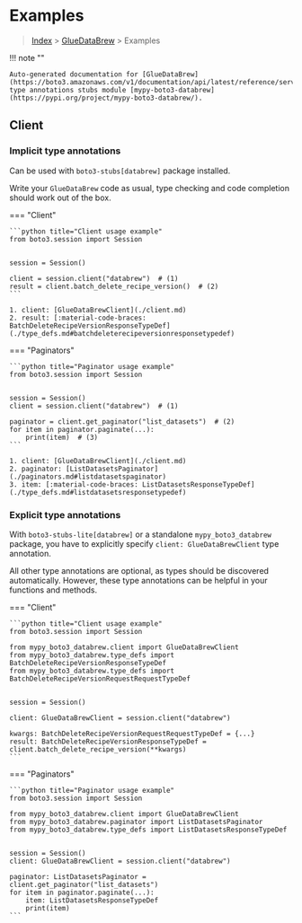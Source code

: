 # Examples

> [Index](../README.md) > [GlueDataBrew](./README.md) > Examples

!!! note ""

    Auto-generated documentation for [GlueDataBrew](https://boto3.amazonaws.com/v1/documentation/api/latest/reference/services/databrew.html#GlueDataBrew)
    type annotations stubs module [mypy-boto3-databrew](https://pypi.org/project/mypy-boto3-databrew/).

## Client

### Implicit type annotations

Can be used with `boto3-stubs[databrew]` package installed.

Write your `GlueDataBrew` code as usual,
type checking and code completion should work out of the box.


=== "Client"

    ```python title="Client usage example"
    from boto3.session import Session


    session = Session()

    client = session.client("databrew")  # (1)
    result = client.batch_delete_recipe_version()  # (2)
    ```

    1. client: [GlueDataBrewClient](./client.md)
    2. result: [:material-code-braces: BatchDeleteRecipeVersionResponseTypeDef](./type_defs.md#batchdeleterecipeversionresponsetypedef) 



=== "Paginators"

    ```python title="Paginator usage example"
    from boto3.session import Session


    session = Session()
    client = session.client("databrew")  # (1)

    paginator = client.get_paginator("list_datasets")  # (2)
    for item in paginator.paginate(...):
        print(item)  # (3)
    ```

    1. client: [GlueDataBrewClient](./client.md)
    2. paginator: [ListDatasetsPaginator](./paginators.md#listdatasetspaginator)
    3. item: [:material-code-braces: ListDatasetsResponseTypeDef](./type_defs.md#listdatasetsresponsetypedef) 




### Explicit type annotations

With `boto3-stubs-lite[databrew]`
or a standalone `mypy_boto3_databrew` package, you have to explicitly specify `client: GlueDataBrewClient` type annotation.

All other type annotations are optional, as types should be discovered automatically.
However, these type annotations can be helpful in your functions and methods.


=== "Client"

    ```python title="Client usage example"
    from boto3.session import Session

    from mypy_boto3_databrew.client import GlueDataBrewClient
    from mypy_boto3_databrew.type_defs import BatchDeleteRecipeVersionResponseTypeDef
    from mypy_boto3_databrew.type_defs import BatchDeleteRecipeVersionRequestRequestTypeDef


    session = Session()

    client: GlueDataBrewClient = session.client("databrew")

    kwargs: BatchDeleteRecipeVersionRequestRequestTypeDef = {...}
    result: BatchDeleteRecipeVersionResponseTypeDef = client.batch_delete_recipe_version(**kwargs)
    ```



=== "Paginators"

    ```python title="Paginator usage example"
    from boto3.session import Session

    from mypy_boto3_databrew.client import GlueDataBrewClient
    from mypy_boto3_databrew.paginator import ListDatasetsPaginator
    from mypy_boto3_databrew.type_defs import ListDatasetsResponseTypeDef


    session = Session()
    client: GlueDataBrewClient = session.client("databrew")

    paginator: ListDatasetsPaginator = client.get_paginator("list_datasets")
    for item in paginator.paginate(...):
        item: ListDatasetsResponseTypeDef
        print(item)
    ```




